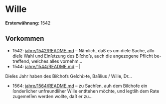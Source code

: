 # Wille

**Ersterwähnung:** 1542

## Vorkommen
- 1542: [jahre/1542/README.md](../jahre/1542/README.md) – Nämlich, daß es um dieſe Sache, alſo dieſe Wahl
und Einſetzung des Biſchoſs, auch die angezogene Pflicht be-
treffend, welches alles vornehm...
- 1544: [jahre/1544/README.md](../jahre/1544/README.md) – |

Dieſes Jahr haben des Biſchofs Geſchi>te, Baſilius /
Wille, Dr...
- 1564: [jahre/1564/README.md](../jahre/1564/README.md) – zu Sachſen,
auh dem Biſchofe ein ſonderlicher unfreundliher Wille
entſtehen möchte, und legtlih dem Rate zugemeſſen werden
wollte, daß er zu...
